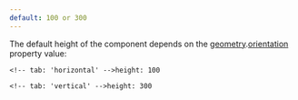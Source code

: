 ```yaml
---
default: 100 or 300
---
```


The default height of the component depends on the [geometry](/Documentation/ApiReference/UI_Components/dxLinearGauge/Configuration/geometry/).[orientation](/Documentation/ApiReference/UI_Components/dxLinearGauge/Configuration/geometry/#orientation) property value:

    <!-- tab: 'horizontal' -->height: 100

    <!-- tab: 'vertical' -->height: 300